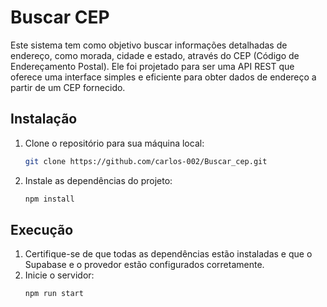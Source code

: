  # Buscar CEP
Este sistema tem como objetivo buscar informações detalhadas de endereço, como morada, cidade e estado, através do CEP (Código de Endereçamento Postal). Ele foi projetado para ser uma API REST que oferece uma interface simples e eficiente para obter dados de endereço a partir de um CEP fornecido.

## Instalação
1. Clone o repositório para sua máquina local:
    ```bash
    git clone https://github.com/carlos-002/Buscar_cep.git
    ```

2. Instale as dependências do projeto:
    ```bash
    npm install
    ```

## Execução
1. Certifique-se de que todas as dependências estão instaladas e que o Supabase e o provedor estão configurados corretamente.
2. Inicie o servidor:
    ```bash
    npm run start
    ```

